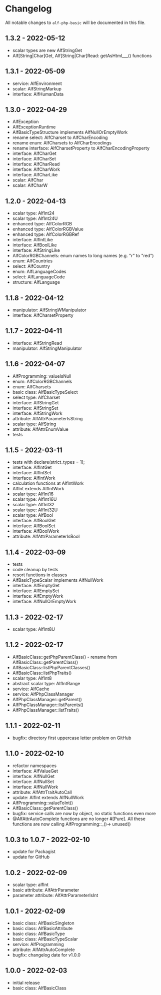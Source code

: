 # Changelog

All notable changes to `alf-php-basic` will be documented in this file.

## 1.3.2 - 2022-05-12

- scalar types are new AlfStringGet
- Alf[String|Char]Get, Alf[String|Char]Read: getAsHtml___() functions

## 1.3.1 - 2022-05-09

- service: AlfEnvironment
- scalar: AlfStringMarkup
- interface: AlfHumanData

## 1.3.0 - 2022-04-29

- AlfException
- AlfExceptionRuntime
- AlfBasicTypeStructure implements AlfNullOrEmptyWork
- rename select: AlfCharset to AlfCharEncoding
- rename enum: AlfCharsets to AlfCharEncodings
- rename interface: AlfCharsetProperty to AlfCharEncodingProperty
- interface: AlfCharGet
- interface: AlfCharSet
- interface: AlfCharRead
- interface: AlfCharWork
- interface: AlfCharLike
- scalar: AlfChar
- scalar: AlfCharW

## 1.2.0 - 2022-04-13

- scalar type: AlfInt24
- scalar type: AlfInt24U
- enhanced type: AlfColorRGB
- enhanced type: AlfColorRGBValue
- enhanced type: AlfColorRGBRef
- interface: AlfIntLike
- interface: AlfBoolLike
- interface: AlfStringLike
- AlfColorRGBChannels: enum names to long names (e.g. "r" to "red")
- enum: AlfCountries
- select: AlfCountry
- enum: AlfLanguageCodes
- select: AlfLanguageCode
- structure: AlfLanguage

## 1.1.8 - 2022-04-12

- manipulator: AlfStringWManipulator
- interface: AlfCharsetProperty

## 1.1.7 - 2022-04-11

- interface: AlfStringRead
- manipulator: AlfStringManipulator

## 1.1.6 - 2022-04-07

- AlfProgramming: valueIsNull
- enum: AlfColorRGBChannels
- enum: AlfCharsets
- basic class: AlfBasicTypeSelect
- select type: AlfCharset
- interface: AlfStringGet
- interface: AlfStringSet
- interface: AlfStringWork
- attribute: AlfAttrParameterIsString
- scalar type: AlfString
- attribute: AlfAttrEnumValue
- tests

## 1.1.5 - 2022-03-11

- tests with declare(strict_types = 1);
- interface: AlfIntGet
- interface: AlfIntSet
- interface: AlfIntWork
- calculation functions at AlfIntWork
- AlfInt extends AlfIntWork
- scalar type: AlfInt16
- scalar type: AlfInt16U
- scalar type: AlfInt32
- scalar type: AlfInt32U
- scalar type: AlfBool
- interface: AlfBoolGet
- interface: AlfBoolSet
- interface: AlfBoolWork
- attribute: AlfAttrParameterIsBool

## 1.1.4 - 2022-03-09

- tests
- code cleanup by tests
- resort functions in classes
- AlfBasicTypeScalar implements AlfNullWork
- interface: AlfEmptyGet
- interface: AlfEmptySet
- interface: AlfEmptyWork
- interface: AlfNullOrEmptyWork

## 1.1.3 - 2022-02-17

- scalar type: AlfInt8U

## 1.1.2 - 2022-02-17

- AlfBasicClass::getPhpParentClass() - rename from AlfBasicClass::getParentClass()
- AlfBasicClass::listPhpParentClasses()
- AlfBasicClass::listPhpTraits()
- scalar type: AlfInt8
- abstract scalar type: AlfIntRange
- service: AlfCache
- service: AlfPhpClassManager
- AlfPhpClassManager::getParent()
- AlfPhpClassManager::listParents()
- AlfPhpClassManager::listTraits()

## 1.1.1 - 2022-02-11

- bugfix: directory first uppercase letter problem on GitHub

## 1.1.0 - 2022-02-10

- refactor namespaces
- interface: AlfValueGet
- interface: AlfNullGet
- interface: AlfNullSet
- interface: AlfNullWork
- attribute: AlfAttrTraitAutoCall
- update: AlfInt extends AlfNullWork
- AlfProgramming::valueToInt()
- AlfBasicClass::getParentClass()
- bugfix: service calls are now by object, no static functions even more
- @AlfAttrAutoComplete functions are no longer #[Pure]. All these functions are now calling AlfProgramming::_()->
  unused()

## 1.0.3 to 1.0.7 - 2022-02-10

- update for Packagist
- update for GitHub

## 1.0.2 - 2022-02-09

- scalar type: alfInt
- basic attribute: AlfAttrParameter
- parameter attribute: AlfAttrParameterIsInt

## 1.0.1 - 2022-02-09

- basic class: AlfBasicSingleton
- basic class: AlfBasicAttribute
- basic class: AlfBasicType
- basic class: AlfBasicTypeScalar
- service: AlfProgramming
- attribute: AlfAttrAutoComplete
- bugfix: changelog date for v1.0.0

## 1.0.0 - 2022-02-03

- initial release
- basic class: AlfBasicClass
